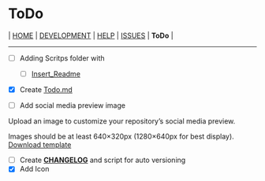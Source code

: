 # ToDo

| [HOME](../README.md) | [DEVELOPMENT](./Development.md) | [HELP](./help.md)  | [ISSUES](./issues.md) | **ToDo** |

---

- [ ] Adding Scritps folder with
  - [ ] [Insert_Readme](./scripts/Insert_Readme)
- [x] Create [Todo.md](ToDo.md)

- [ ] Add social media preview image

 Upload an image to customize your repository’s social media preview.

 Images should be at least 640×320px (1280×640px for best display).
​ [Download template](./assets/repository-open-graph-template.png)

- [ ] Create **[CHANGELOG](../CHANGELOG.md)** and script for auto versioning
- [x] Add Icon
